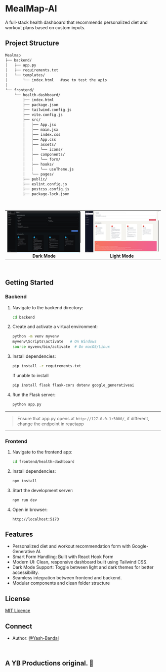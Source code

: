 # MealMap-AI
 
A full-stack health dashboard that recommends personalized diet and workout plans based on custom inputs.

## Project Structure 
 
```
Mealmap
├── backend/
│   ├── app.py
│   ├── requirements.txt
│   └── templates/
│       └── index.html   #use to test the apis
│
└── frontend/
    └── health-dashboard/
        ├── index.html
        ├── package.json
        ├── tailwind.config.js
        ├── vite.config.js
        ├── src/
        │   ├── App.jsx
        │   ├── main.jsx
        │   ├── index.css
        │   ├── App.css
        │   ├── assets/
        │   │   └── icons/
        │   ├── components/
        │   │   └── form/
        │   ├── hooks/
        │   │   └── useTheme.js
        │   └── pages/
        ├── public/
        ├── eslint.config.js
        ├── postcss.config.js
        ├── package-lock.json
```

<br>


<table>
  <tr>
    <td align="center" width="600">
      <img src="https://github.com/Yash-Bandal/MealMap-GenAI/blob/d7064298765733b262d09774de2ae22708283a56/frontend/health-dashboard/public/DarkMode.png?raw=true" width="300"/>
      <br>
      <b>Dark Mode</b>
    </td>
    <td align="center" width="600">
      <img src="https://github.com/Yash-Bandal/MealMap-GenAI/blob/d7064298765733b262d09774de2ae22708283a56/frontend/health-dashboard/public/LightMode.png?raw=true" width="300"/>
      <br>
      <b>Light Mode</b>
    </td>
  </tr>
</table>

<br>

## Getting Started

### Backend

1. Navigate to the backend directory:

   ```bash
   cd backend
   ```

2. Create and activate a virtual environment:

   ```bash
   python -m venv myvenv
   myvenv\Scripts\activate   # On Windows
   source myvenv/bin/activate  # On macOS/Linux
   ```

3. Install dependencies:

   ```bash
   pip install -r requirements.txt
   ```
   If unable to install
   ```bash
   pip install flask flask-cors dotenv google_generativeai
   ```
   

4. Run the Flask server:

   ```bash
   python app.py
   ```

  ---
  > Ensure that app.py opens at `http://127.0.0.1:5000/`, if different, change the endpoint in reactapp
  ---

### Frontend

1. Navigate to the frontend app:

   ```bash
   cd frontend/health-dashboard
   ```

2. Install dependencies:

   ```bash
   npm install
   ```

3. Start the development server:

   ```bash
   npm run dev
   ```

4. Open in browser:

   ```
   http://localhost:5173
   ```

## Features

* Personalized diet and workout recommendation form with Google-Generative AI.
* Smart Form Handling: Built with React Hook Form
* Modern UI: Clean, responsive dashboard built using Tailwind CSS.
* Dark Mode Support: Toggle between light and dark themes for better accessibility.
* Seamless integration between frontend and backend.
* Modular components and clean folder structure

## License
[MIT Licence](https://github.com/Yash-Bandal/MealMap-GenAI/blob/370c61b875e8bf942de685c40b9f55702d2c4842/LICENSE)


##  Connect

* Author: [@Yash-Bandal](https://github.com/Yash-Bandal)

<br>

## A YB Productions original. 💝
